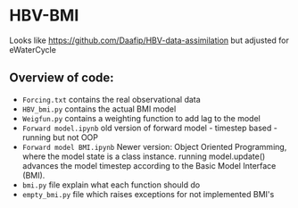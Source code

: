# HBV-BMI

Looks like https://github.com/Daafip/HBV-data-assimilation but adjusted for eWaterCycle

## Overview of code: 

- `Forcing.txt` contains the real observational data
- `HBV_bmi.py` contains the actual BMI model
- `Weigfun.py` contains a weighting function to add lag to the model
- `Forward model.ipynb` old version of forward model - timestep based - running but not OOP
- `Forward model BMI.ipynb` Newer version: Object Oriented Programming, where the model state is a class instance. running model.update() advances the model timestep according to the Basic Model Interface (BMI).
- `bmi.py` file explain what each function should do
- `empty_bmi.py` file which raises exceptions for not implemented BMI's 
